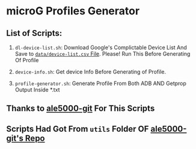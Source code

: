 # microG Profiles Generator

## List of Scripts:

1. ```dl-device-list.sh```: Download Google's Complictable Device List And Save to [```data/device-list.csv``` File](https://github.com/Lobanokivan11/MICROG-PROFILES/raw/refs/heads/main/utils/data/device-list.csv). Please! Run This Before Generating Of Profile

2. ```device-info.sh```: Get device Info Before Generating of Profile.

3. ```profile-generator.sh```: Generate Profile From Both ADB AND Getprop Output Inside *.txt

## Thanks to [ale5000-git](https://github.com/ale5000-git) For This Scripts

## Scripts Had Got From ```utils``` Folder OF [ale5000-git's Repo](https://github.com/micro5k/microg-unofficial-installer/tree/main/utils)

